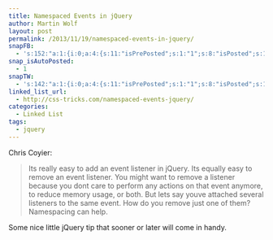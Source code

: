 ```yaml
---
title: Namespaced Events in jQuery
author: Martin Wolf
layout: post
permalink: /2013/11/19/namespaced-events-in-jquery/
snapFB:
  - 's:152:"a:1:{i:0;a:4:{s:11:"isPrePosted";s:1:"1";s:8:"isPosted";s:1:"1";s:4:"pgID";s:28:"1607117196_10200993072461487";s:5:"pDate";s:19:"2013-11-19 08:42:46";}}";'
snap_isAutoPosted:
  - 1
snapTW:
  - 's:142:"a:1:{i:0;a:4:{s:11:"isPrePosted";s:1:"1";s:8:"isPosted";s:1:"1";s:4:"pgID";s:18:"402718581680775168";s:5:"pDate";s:19:"2013-11-19 08:42:46";}}";'
linked_list_url:
  - http://css-tricks.com/namespaced-events-jquery/
categories:
  - Linked List
tags:
  - jquery
---
```

<p class="linked-list-quote-author">
  Chris Coyier:
</p>

> Its really easy to add an event listener in jQuery. Its equally easy to remove an event listener. You might want to remove a listener because you dont care to perform any actions on that event anymore, to reduce memory usage, or both. But lets say youve attached several listeners to the same event. How do you remove just one of them? Namespacing can help.

Some nice little jQuery tip that sooner or later will come in handy.